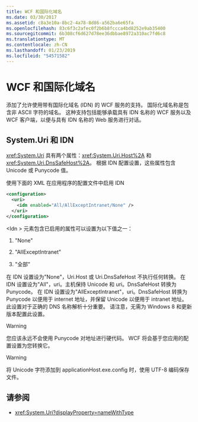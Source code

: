 ```yaml
---
title: WCF 和国际化域名
ms.date: 03/30/2017
ms.assetid: c8a3e10a-8bc2-4a78-8d86-a562ba6e65fa
ms.openlocfilehash: 83c6f3c2afec0f2b6b8fccca4bd8252e9ab35400
ms.sourcegitcommit: 6b308cf6d627d78ee36dbbae8972a310ac7fd6c8
ms.translationtype: MT
ms.contentlocale: zh-CN
ms.lasthandoff: 01/23/2019
ms.locfileid: "54571582"
---
```

# <a name="wcf-and-internationalized-domain-names"></a>WCF 和国际化域名
添加了允许使用带有国际化域名 (IDN) 的 WCF 服务的支持。 国际化域名称是包含非 ASCII 字符的域名。 这种支持包括能够承载具有 IDN 名称的 WCF 服务以及 WCF 客户端，以便与具有 IDN 名称的 Web 服务进行对话。  
  
## <a name="systemuri-and-idn"></a>System.Uri 和 IDN  
 <xref:System.Uri> 具有两个属性：<xref:System.Uri.Host%2A> 和 <xref:System.Uri.DnsSafeHost%2A>。 根据 IDN 配置设置，这些属性包含 Unicode 或 Punycode 值。  
  
 使用下面的 XML 在应用程序的配置文件中启用 IDN  
  
```xml  
<configuration>  
  <uri>  
    <idn enabled="All/AllExceptIntranet/None" />  
  </uri>  
</configuration>  
```  
  
 \<Idn > 元素包含已启用的属性可以设置为以下值之一：  
  
1.  "None"  
  
2.  "AllExceptIntranet"  
  
3.  "全部"  
  
 在 IDN 设置设为"None"，Uri.Host 或 Uri.DnsSafeHost 不执行任何转换。 在 IDN 设置设为"All"，uri。主机保持 Unicode 和 uri。DnsSafeHost 转换为 Punycode。 在 IDN 设置设为"AllExceptIntranet"，uri。DnsSafeHost 转换为 Punycode 以便用于 internet 地址，并保留 Unicode 以便用于 intranet 地址。 此设置对于正确的 DNS 名称解析十分重要。 请注意，无需为 Windows 8 和更新版本配置此设置。  
  
> [!WARNING]
>  您应该永远不会使用 Punycode 对地址进行硬代码。 WCF 将会基于您应用的配置设置为您转换它。  
  
> [!WARNING]
>  将 Unicode 字符添加到 applicationHost.exe.config 时，使用 UTF-8 编码保存文件。  
  
## <a name="see-also"></a>请参阅
- <xref:System.Uri?displayProperty=nameWithType>
